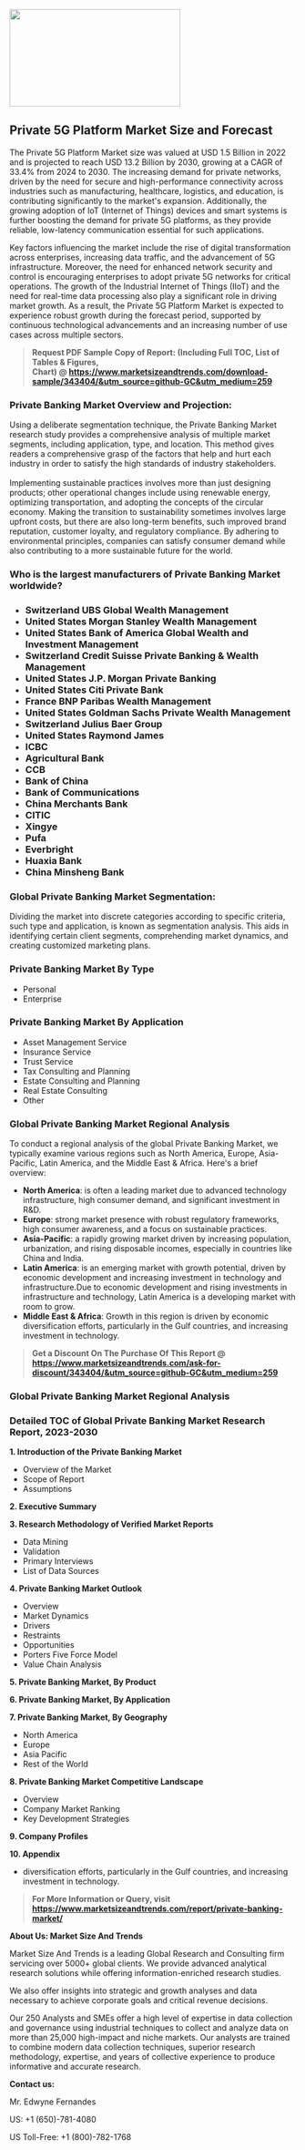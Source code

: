<p><img class="alignnone size-medium wp-image-20088" src="https://ffe5etoiles.com/wp-content/uploads/2024/12/MST1-300x171.png" alt="" width="300" height="171" /></p><h2>Private 5G Platform Market Size and Forecast</h2><p>The Private 5G Platform Market size was valued at USD 1.5 Billion in 2022 and is projected to reach USD 13.2 Billion by 2030, growing at a CAGR of 33.4% from 2024 to 2030. The increasing demand for private networks, driven by the need for secure and high-performance connectivity across industries such as manufacturing, healthcare, logistics, and education, is contributing significantly to the market's expansion. Additionally, the growing adoption of IoT (Internet of Things) devices and smart systems is further boosting the demand for private 5G platforms, as they provide reliable, low-latency communication essential for such applications.</p><p>Key factors influencing the market include the rise of digital transformation across enterprises, increasing data traffic, and the advancement of 5G infrastructure. Moreover, the need for enhanced network security and control is encouraging enterprises to adopt private 5G networks for critical operations. The growth of the Industrial Internet of Things (IIoT) and the need for real-time data processing also play a significant role in driving market growth. As a result, the Private 5G Platform Market is expected to experience robust growth during the forecast period, supported by continuous technological advancements and an increasing number of use cases across multiple sectors.</p></p><blockquote id="" class=""><strong>Request PDF Sample Copy of Report: (Including Full TOC, List of Tables &amp; Figures, Chart)&nbsp;@&nbsp;<strong><a href="https://www.marketsizeandtrends.com/download-sample/343404/&utm_source=github-GC&utm_medium=259" target="_blank">https://www.marketsizeandtrends.com/download-sample/343404/&utm_source=github-GC&utm_medium=259</a></strong></strong></blockquote><h3 id="" class="">Private Banking Market&nbsp;Overview and Projection:</h3><p id="" class="">Using a deliberate segmentation technique, the Private Banking Market research study provides a comprehensive analysis of multiple market segments, including application, type, and location. This method gives readers a comprehensive grasp of the factors that help and hurt each industry in order to satisfy the high standards of industry stakeholders. <br /> <br />Implementing sustainable practices involves more than just designing products; other operational changes include using renewable energy, optimizing transportation, and adopting the concepts of the circular economy. Making the transition to sustainability sometimes involves large upfront costs, but there are also long-term benefits, such improved brand reputation, customer loyalty, and regulatory compliance. By adhering to environmental principles, companies can satisfy consumer demand while also contributing to a more sustainable future for the world.</p><h3 id="" class="">Who is the largest manufacturers of&nbsp;Private Banking Market worldwide?</h3><h3 class=""><p><ul><li>Switzerland UBS Global Wealth Management </li><li> United States Morgan Stanley Wealth Management </li><li> United States Bank of America Global Wealth and Investment Management </li><li> Switzerland Credit Suisse Private Banking & Wealth Management </li><li> United States J.P. Morgan Private Banking </li><li> United States Citi Private Bank </li><li> France BNP Paribas Wealth Management </li><li> United States Goldman Sachs Private Wealth Management </li><li> Switzerland Julius Baer Group </li><li> United States Raymond James </li><li> ICBC </li><li> Agricultural Bank </li><li> CCB </li><li> Bank of China </li><li> Bank of Communications </li><li> China Merchants Bank </li><li> CITIC </li><li> Xingye </li><li> Pufa </li><li> Everbright </li><li> Huaxia Bank </li><li> China Minsheng Bank</li></ul></p></h3><h3 id="" class="">Global&nbsp;Private Banking Market Segmentation:</h3><p id="" class="">Dividing the market into discrete categories according to specific criteria, such type and application, is known as segmentation analysis. This aids in identifying certain client segments, comprehending market dynamics, and creating customized marketing plans.</p><h3 id="" class="">Private Banking Market&nbsp;By Type</h3><p><p><ul><li>Personal</li><li> Enterprise</p></li></ul></p></p><h3 id="" class="">Private Banking Market&nbsp;By Application</h3><p class=""><p><ul><li>Asset Management Service</li><li> Insurance Service</li><li> Trust Service</li><li> Tax Consulting and Planning</li><li> Estate Consulting and Planning</li><li> Real Estate Consulting</li><li> Other</li></ul></p></p><h3 id="" class="">Global Private Banking Market Regional Analysis</h3><p id="" class="">To conduct a regional analysis of the global Private Banking Market, we typically examine various regions such as North America, Europe, Asia-Pacific, Latin America, and the Middle East &amp; Africa. Here's a brief overview:</p><ul><li><strong>North America</strong>: is often a leading market due to advanced technology infrastructure, high consumer demand, and significant investment in R&amp;D.</li><li><strong>Europe</strong>: strong market presence with robust regulatory frameworks, high consumer awareness, and a focus on sustainable practices.</li><li><strong>Asia-Pacific</strong>: a rapidly growing market driven by increasing population, urbanization, and rising disposable incomes, especially in countries like China and India.</li><li><strong>Latin America</strong>: is an emerging market with growth potential, driven by economic development and increasing investment in technology and infrastructure.Due to economic development and rising investments in infrastructure and technology, Latin America is a developing market with room to grow.</li><li><strong>Middle East &amp; Africa</strong>: Growth in this region is driven by economic diversification efforts, particularly in the Gulf countries, and increasing investment in technology.</li></ul><blockquote id="" class=""><strong>Get a Discount On The Purchase Of This Report @ <strong><a href="https://www.marketsizeandtrends.com/ask-for-discount/343404/&utm_source=github-GC&utm_medium=259" target="_blank">https://www.marketsizeandtrends.com/ask-for-discount/343404/&utm_source=github-GC&utm_medium=259</a></strong></strong></blockquote><h3 id="" class="">Global Private Banking Market Regional Analysis</h3><h3 id="" class="">Detailed TOC of Global Private Banking Market Research Report, 2023-2030</h3><p id="" class=""><strong>1. Introduction of the Private Banking Market</strong></p><ul><li>Overview of the Market</li><li>Scope of Report</li><li>Assumptions</li></ul><p id="" class=""><strong>2. Executive Summary</strong></p><p id="" class=""><strong>3. Research Methodology of Verified Market Reports</strong></p><ul><li>Data Mining</li><li>Validation</li><li>Primary Interviews</li><li>List of Data Sources</li></ul><p id="" class=""><strong>4. Private Banking Market Outlook</strong></p><ul><li>Overview</li><li>Market Dynamics</li><li>Drivers</li><li>Restraints</li><li>Opportunities</li><li>Porters Five Force Model</li><li>Value Chain Analysis</li></ul><p id="" class=""><strong>5. Private Banking Market, By Product</strong></p><p id="" class=""><strong>6. Private Banking Market, By Application</strong></p><p id="" class=""><strong>7. Private Banking Market, By Geography</strong></p><ul><li>North America</li><li>Europe</li><li>Asia Pacific</li><li>Rest of the World</li></ul><p id="" class=""><strong>8. Private Banking Market Competitive Landscape</strong></p><ul><li>Overview</li><li>Company Market Ranking</li><li>Key Development Strategies</li></ul><p id="" class=""><strong>9. Company Profiles</strong></p><p id="" class=""><strong>10. Appendix</strong></p><ul><li>diversification efforts, particularly in the Gulf countries, and increasing investment in technology.</li></ul><blockquote id="" class=""><strong>For More Information or Query, visit <strong><strong><a href="https://www.marketsizeandtrends.com/report/private-banking-market/" target="_blank">https://www.marketsizeandtrends.com/report/private-banking-market/</a></strong></strong></strong></blockquote><p id="" class=""><strong>About Us: Market Size And Trends</strong></p><p id="" class="">Market Size And Trends is a leading Global Research and Consulting firm servicing over 5000+ global clients. We provide advanced analytical research solutions while offering information-enriched research studies.</p><p id="" class="">We also offer insights into strategic and growth analyses and data necessary to achieve corporate goals and critical revenue decisions.</p><p id="" class="">Our 250 Analysts and SMEs offer a high level of expertise in data collection and governance using industrial techniques to collect and analyze data on more than 25,000 high-impact and niche markets. Our analysts are trained to combine modern data collection techniques, superior research methodology, expertise, and years of collective experience to produce informative and accurate research.</p><p id="" class=""><strong>Contact us:</strong></p><p id="" class="">Mr. Edwyne Fernandes</p><p id="" class="">US: +1 (650)-781-4080</p><p id="" class="">US Toll-Free: +1 (800)-782-1768</p>
